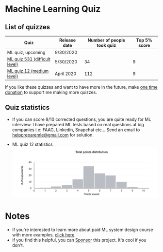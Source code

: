 # Machine Learning Quiz

## List of quizzes

| Quiz | Release date | Number of people took quiz | Top 5% score |
| ------------- | ------------- |------------- |------------- |
|ML quiz, upcoming | 9/30/2020 |  | |
|[ML quiz 531 (difficult level)](https://forms.gle/dLK8TE6NLoWNU1LV6)| 5/30/2020 | 34 | 9 |
|[ML quiz 12 (medium level)](https://forms.gle/aieiHULBTHRYpNH59)| April 2020 | 112 | 9 |

If you like these quizzes and want to have more in the future, make [one time donation](https://www.paypal.com/paypalme/MLinterviews) to support me making more quizzes. 

## Quiz statistics
* If you can score 9/10 corrected questions, you are quite ready for ML interview. I have prepared ML tests based on real questions at big companies i.e: FAAG, Linkedin, Snapchat etc... Send an email to helppreparemle@gmail.com for solution. 

* ML quiz 12 statistics
![Score distribution](images/score1.png)

# Notes
* If you're interested to learn more about paid ML system design course with more examples, [click here](course.md).
* If you find this helpful, you can [Sponsor](https://github.com/sponsors/khangich) this project. It's cool if you don't. 

